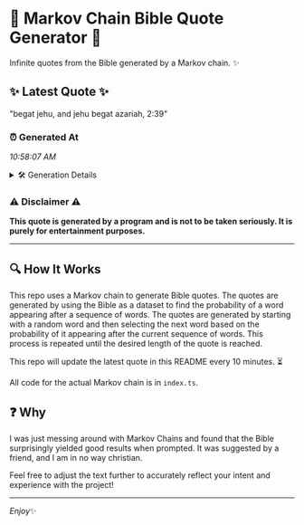 # 📖 Markov Chain Bible Quote Generator 📖

Infinite quotes from the Bible generated by a Markov chain. ✨

## ✨ Latest Quote ✨
"begat jehu, and jehu begat azariah, 2:39"

### ⏰ Generated At
*10:58:07 AM*

<details>
    <summary>🛠️ Generation Details</summary>
    <p>
        <strong>🌱 Seed:</strong> begat<br>
        <strong>🔄 Iterations:</strong> 6<br>
        <strong>📜 Context History:</strong><br>[ begat ]: jehu,<br>[ begat, jehu, ]: and<br>[ begat, jehu,, and ]: jehu<br>[ begat, jehu,, and, jehu ]: begat<br>[ begat, jehu,, and, jehu, begat ]: azariah,<br>[ begat, jehu,, and, jehu, begat, azariah, ]: 2:39<br>
    </p>
</details>

### ⚠️ Disclaimer ⚠️
**This quote is generated by a program and is not to be taken seriously. It is purely for entertainment purposes.**

---

## 🔍 How It Works

This repo uses a Markov chain to generate Bible quotes. The quotes are generated by using the Bible as a dataset to find the probability of a word appearing after a sequence of words. The quotes are generated by starting with a random word and then selecting the next word based on the probability of it appearing after the current sequence of words. This process is repeated until the desired length of the quote is reached.

This repo will update the latest quote in this README every 10 minutes. ⏳

All code for the actual Markov chain is in `index.ts`.

## ❓ Why

I was just messing around with Markov Chains and found that the Bible surprisingly yielded good results when prompted. 
It was suggested by a friend, and I am in no way christian.

Feel free to adjust the text further to accurately reflect your intent and experience with the project!

---

*Enjoy*✨
